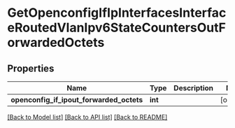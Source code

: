 # GetOpenconfigIfIpInterfacesInterfaceRoutedVlanIpv6StateCountersOutForwardedOctets

## Properties
Name | Type | Description | Notes
------------ | ------------- | ------------- | -------------
**openconfig_if_ipout_forwarded_octets** | **int** |  | [optional] 

[[Back to Model list]](../README.md#documentation-for-models) [[Back to API list]](../README.md#documentation-for-api-endpoints) [[Back to README]](../README.md)


